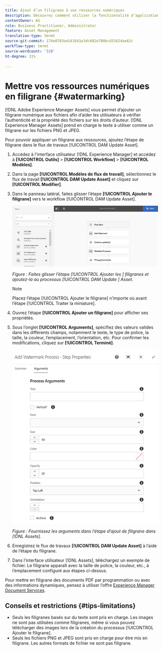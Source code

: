 ```yaml
---
title: Ajout d’un filigrane à vos ressources numériques
description: Découvrez comment utiliser la fonctionnalité d’application d’un filigrane pour ajouter un filigrane numérique aux ressources.
contentOwner: AG
role: Business Practitioner, Administrator
feature: Asset Management
translation-type: tm+mt
source-git-commit: 174e0703ae541641e3dc602e700bcd31624ae62c
workflow-type: tm+mt
source-wordcount: '310'
ht-degree: 31%

---
```



# Mettre vos ressources numériques en filigrane {#watermarking}

[!DNL Adobe Experience Manager Assets] vous permet d’ajouter un filigrane numérique aux fichiers afin d’aider les utilisateurs à vérifier l’authenticité et la propriété des fichiers sur les droits d’auteur. [!DNL Experience Manager Assets] prend en charge le texte à utiliser comme un filigrane sur les fichiers PNG et JPEG.

Pour pouvoir appliquer un filigrane aux ressources, ajoutez l’étape de filigrane dans le flux de travaux [!UICONTROL DAM Update Asset].

1. Accédez à l&#39;interface utilisateur [!DNL Experience Manager] et accédez à **[!UICONTROL Outils]** > **[!UICONTROL Workflow]** > **[!UICONTROL Modèles]**.
1. Dans la page **[!UICONTROL Modèles de flux de travail]**, sélectionnez le flux de travail **[!UICONTROL DAM Update Asset]** et cliquez sur **[!UICONTROL Modifier]**.

1. Dans le panneau latéral, faites glisser l’étape **[!UICONTROL Ajouter le filigrane]** vers le workflow [!UICONTROL DAM Update Asset].

   ![Faites glisser l’étape  [!UICONTROL Ajouter les ] filigranes et ajoutez-la au processus  [!UICONTROL DAM Update ] Asset.](assets/add_watermark_step_aem_assets.png)

   *Figure : Faites glisser l’étape  [!UICONTROL Ajouter les ] filigranes et ajoutez-la au processus  [!UICONTROL DAM Update ] Asset.*

   >[!NOTE]
   >
   >Placez l’étape [!UICONTROL Ajouter le filigrane] n’importe où avant l’étape [!UICONTROL Traiter la miniature].

1. Ouvrez l’étape **[!UICONTROL Ajouter un filigrane]** pour afficher ses propriétés.
1. Sous l’onglet **[!UICONTROL Arguments]**, spécifiez des valeurs valides dans les différents champs, notamment le texte, le type de police, la taille, la couleur, l’emplacement, l’orientation, etc. Pour confirmer les modifications, cliquez sur **[!UICONTROL Terminé]**.

   ![Indiquer les arguments dans l’étape Ajouter un filigrane dans [!DNL Assets]](assets/arguments_add_watermark_aem_assets.png)

   *Figure : Fournissez les arguments dans l’étape d’ajout de filigrane dans  [!DNL Assets].*

1. Enregistrez le flux de travaux **[!UICONTROL DAM Update Asset]** à l’aide de l’étape du filigrane.
1. Dans l’interface utilisateur [!DNL Assets], téléchargez un exemple de fichier. Le filigrane apparaît avec la taille de police, la couleur, etc., à l’emplacement configuré aux étapes ci-dessus.

Pour mettre en filigrane des documents PDF par programmation ou avec des informations dynamiques, pensez à utiliser l’offre [Experience Manager Document Services](/help/forms/using/overview-aem-document-services.md).

## Conseils et restrictions {#tips-limitations}

* Seuls les filigranes basés sur du texte sont pris en charge. Les images ne sont pas utilisées comme filigranes, même si vous pouvez télécharger des images lors de la création du processus [!UICONTROL Ajouter le filigrane].
* Seuls les fichiers PNG et JPEG sont pris en charge pour être mis en filigrane. Les autres formats de fichier ne sont pas filigrane.
